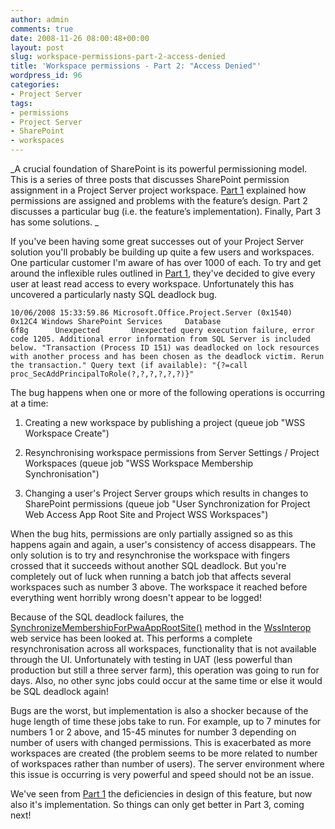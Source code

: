 ```yaml
---
author: admin
comments: true
date: 2008-11-26 08:00:48+00:00
layout: post
slug: workspace-permissions-part-2-access-denied
title: 'Workspace permissions - Part 2: "Access Denied"'
wordpress_id: 96
categories:
- Project Server
tags:
- permissions
- Project Server
- SharePoint
- workspaces
---
```


_A crucial foundation of SharePoint is its powerful permissioning model. This is a series of three posts that discusses SharePoint permission assignment in a Project Server project workspace. [Part 1](http://alexangas.wordpress.com/2008/11/25/workspace-permissions-part-1-by-design/) explained how permissions are assigned and problems with the feature’s design. Part 2 discusses a particular bug (i.e. the feature’s implementation). Finally, Part 3 has some solutions.
_

If you've been having some great successes out of your Project Server solution you'll probably be building up quite a few users and workspaces. One particular customer I'm aware of has over 1000 of each. To try and get around the inflexible rules outlined in [Part 1](http://alexangas.wordpress.com/2008/11/25/workspace-permissions-part-1-by-design/), they've decided to give every user at least read access to every workspace. Unfortunately this has uncovered a particularly nasty SQL deadlock bug.

`10/06/2008 15:33:59.86 Microsoft.Office.Project.Server (0x1540)   0x12C4 Windows SharePoint Services     Database                                  6f8g      Unexpected       Unexpected query execution failure, error code 1205. Additional error information from SQL Server is included below. "Transaction (Process ID 151) was deadlocked on lock resources with another process and has been chosen as the deadlock victim. Rerun the transaction." Query text (if available): "{?=call proc_SecAddPrincipalToRole(?,?,?,?,?,?)}"
`

The bug happens when one or more of the following operations is occurring at a time:



	
  1. Creating a new workspace by publishing a project (queue job "WSS Workspace Create")

	
  2. Resynchronising workspace permissions from Server Settings / Project Workspaces (queue job "WSS Workspace Membership Synchronisation")

	
  3. Changing a user's Project Server groups which results in changes to SharePoint permissions (queue job "User Synchronization for Project Web Access App Root Site and Project WSS Workspaces")



When the bug hits, permissions are only partially assigned so as this happens again and again, a user's consistency of access disappears. The only solution is to try and resynchronise the workspace with fingers crossed that it succeeds without another SQL deadlock. But you're completely out of luck when running a batch job that affects several workspaces such as number 3 above. The workspace it reached before everything went horribly wrong doesn't appear to be logged!

Because of the SQL deadlock failures, the [SynchronizeMembershipForPwaAppRootSite()](http://msdn.microsoft.com/en-us/library/websvcwssinterop.wssinterop.synchronizemembershipforpwaapprootsite.aspx) method in the [WssInterop](http://msdn.microsoft.com/en-us/library/websvcwssinterop.wssinterop_methods.aspx) web service has been looked at. This performs a complete resynchronisation across all workspaces, functionality that is not available through the UI. Unfortunately with testing in UAT (less powerful than production but still a three server farm), this operation was going to run for days. Also, no other sync jobs could occur at the same time or else it would be SQL deadlock again!

Bugs are the worst, but implementation is also a shocker because of the huge length of time these jobs take to run. For example, up to 7 minutes for numbers 1 or 2 above, and 15-45 minutes for number 3 depending on number of users with changed permissions. This is exacerbated as more workspaces are created (the problem seems to be more related to number of workspaces rather than number of users). The server environment where this issue is occurring is very powerful and speed should not be an issue.

We've seen from [Part 1](http://alexangas.wordpress.com/2008/11/25/workspace-permissions-part-1-by-design/) the deficiencies in design of this feature, but now also it's implementation. So things can only get better in Part 3, coming next!
